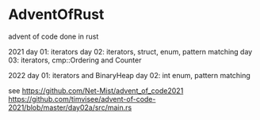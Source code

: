 # AdventOfRust

advent of code done in rust

2021
day 01: iterators
day 02: iterators, struct, enum, pattern matching
day 03: iterators, cmp::Ordering and Counter

2022
day 01: iterators and BinaryHeap
day 02: int enum, pattern matching

see
https://github.com/Net-Mist/advent_of_code2021
https://github.com/timvisee/advent-of-code-2021/blob/master/day02a/src/main.rs



